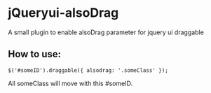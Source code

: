 # jQueryui-alsoDrag
A small plugin to enable alsoDrag parameter for jquery ui draggable

## How to use:
`$('#someID').draggable({
  alsodrag: '.someClass'
  });`

All someClass will move with this #someID.
